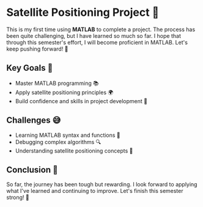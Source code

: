 # Satellite Positioning Project 🚀

This is my first time using **MATLAB** to complete a project. The process has been quite challenging, but I have learned so much so far. I hope that through this semester's effort, I will become proficient in MATLAB. Let's keep pushing forward! 💪

## Key Goals 🥅
- Master MATLAB programming 📚
- Apply satellite positioning principles 🌍
- Build confidence and skills in project development 🔧

## Challenges 😅
- Learning MATLAB syntax and functions 🧠
- Debugging complex algorithms 🔍
- Understanding satellite positioning concepts 📡

## Conclusion 🎯
So far, the journey has been tough but rewarding. I look forward to applying what I've learned and continuing to improve. Let's finish this semester strong! 🚀

